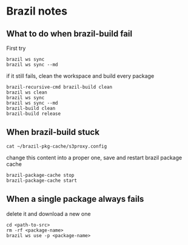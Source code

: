 # Brazil notes

## What to do when brazil-build fail

First try
```
brazil ws sync
brazil ws sync --md
```
if it still fails, clean the workspace and build every package
```
brazil-recursive-cmd brazil-build clean
brazil ws clean
brazil ws sync
brazil ws sync --md
brazil-build clean
brazil-build release
```

## When brazil-build stuck
```
cat ~/brazil-pkg-cache/s3proxy.config
```
change this content into a proper one, save and restart brazil package cache
```
brazil-package-cache stop
brazil-package-cache start
```

## When a single package always fails
delete it and download a new one
```
cd <path-to-src>
rm -rf <package-name>
brazil ws use -p <package-name>
```

